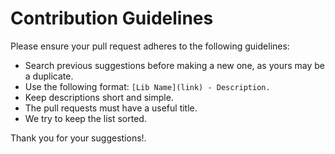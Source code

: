# Contribution Guidelines

Please ensure your pull request adheres to the following guidelines:

- Search previous suggestions before making a new one, as yours may be a duplicate.
- Use the following format: `[Lib Name](link) - Description.`
- Keep descriptions short and simple.
- The pull requests must have a useful title.
- We try to keep the list sorted.

Thank you for your suggestions!.
